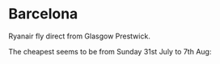 # Barcelona 

Ryanair fly direct from Glasgow Prestwick.

The cheapest seems to be from Sunday 31st July to 7th Aug:

